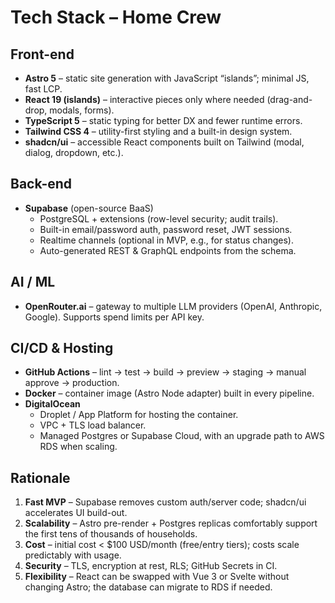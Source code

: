 # Tech Stack – Home Crew

## Front-end
- **Astro 5** – static site generation with JavaScript “islands”; minimal JS, fast LCP.
- **React 19 (islands)** – interactive pieces only where needed (drag-and-drop, modals, forms).
- **TypeScript 5** – static typing for better DX and fewer runtime errors.
- **Tailwind CSS 4** – utility-first styling and a built-in design system.
- **shadcn/ui** – accessible React components built on Tailwind (modal, dialog, dropdown, etc.).

## Back-end
- **Supabase** (open-source BaaS)
  - PostgreSQL + extensions (row-level security; audit trails).
  - Built-in email/password auth, password reset, JWT sessions.
  - Realtime channels (optional in MVP, e.g., for status changes).
  - Auto-generated REST & GraphQL endpoints from the schema.

## AI / ML
- **OpenRouter.ai** – gateway to multiple LLM providers (OpenAI, Anthropic, Google). Supports spend limits per API key.

## CI/CD & Hosting
- **GitHub Actions** – lint → test → build → preview → staging → manual approve → production.
- **Docker** – container image (Astro Node adapter) built in every pipeline.
- **DigitalOcean**
  - Droplet / App Platform for hosting the container.
  - VPC + TLS load balancer.
  - Managed Postgres or Supabase Cloud, with an upgrade path to AWS RDS when scaling.

## Rationale
1. **Fast MVP** – Supabase removes custom auth/server code; shadcn/ui accelerates UI build-out.
2. **Scalability** – Astro pre-render + Postgres replicas comfortably support the first tens of thousands of households.
3. **Cost** – initial cost < $100 USD/month (free/entry tiers); costs scale predictably with usage.
4. **Security** – TLS, encryption at rest, RLS; GitHub Secrets in CI.
5. **Flexibility** – React can be swapped with Vue 3 or Svelte without changing Astro; the database can migrate to RDS if needed.
